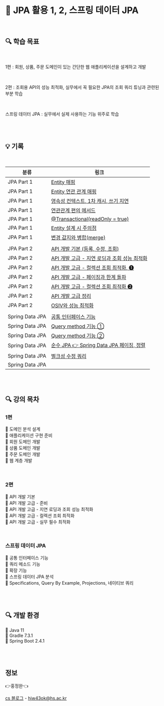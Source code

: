 # 🚩 JPA 활용 1, 2, 스프링 데이터 JPA

<br>

## 🔍 학습 목표

<br/>

1편 : 회원, 상품, 주문 도메인이 있는 간단한 웹 애플리케이션을 설계하고 개발

<br/>

2편 : 조회용 API의 성능 최적화, 실무에서 꼭 필요한 JPA의 조회 쿼리 튜닝과 관련된 부분 학습

<br>

스프링 데이터 JPA : 실무에서 실제 사용하는 기능 위주로 학습

<br><br>

## 💡 기록

<br>


| 분류                | 링크                                                                                                                                                                                                                                     |
|-------------------|----------------------------------------------------------------------------------------------------------------------------------------------------------------------------------------------------------------------------------------|
| JPA Part 1</span> | [Entity 매핑](https://velog.io/@daydream/Spring-JPA-Entity-%EB%A7%A4%ED%95%91) <br/>                                                                                                                                                     | 
| JPA Part 1</span> | [Entity 연관 관계 매핑](https://velog.io/@daydream/Spring-JPA-Entity-%EC%97%B0%EA%B4%80-%EA%B4%80%EA%B3%84-%EB%A7%A4%ED%95%91) <br/>                                                                                                         |
| JPA Part 1</span> | [영속성 컨텍스트, 1차 캐시, 쓰기 지연](https://velog.io/@daydream/Spring-JPA-%EC%98%81%EC%86%8D%EC%84%B1-%EC%BB%A8%ED%85%8D%EC%8A%A4%ED%8A%B8-1%EC%B0%A8-%EC%BA%90%EC%8B%9C-%EC%93%B0%EA%B8%B0-%EC%A7%80%EC%97%B0) <br/>                             |
| JPA Part 1</span> | [연관관계 편의 메서드](https://velog.io/@daydream/Spring-JPA-%EC%97%B0%EA%B4%80%EA%B4%80%EA%B3%84-%ED%8E%B8%EC%9D%98-%EB%A9%94%EC%84%9C%EB%93%9C) <br/>                                                                                         |
| JPA Part 1</span> | [@Transactional(readOnly = true)](https://velog.io/@daydream/Spring-TransactionalreadOnly-true) <br/>                                                                                                                                  |
| JPA Part 1</span> | [Entity 설계 시 주의점](https://velog.io/@daydream/Spring-JPA-Entity-%EC%84%A4%EA%B3%84%EC%8B%9C-%EC%A3%BC%EC%9D%98%EC%A0%90) <br/>                                                                                                          |
| JPA Part 1</span> | [변경 감지와 병합(merge)](https://velog.io/@daydream/Spring-JPA-%EB%B3%80%EA%B2%BD-%EA%B0%90%EC%A7%80%EC%99%80-%EB%B3%91%ED%95%A9merge) <br/>                                                                                                 |
|||
| JPA Part 2</span> | [API 개발 기본 (등록, 수정, 조회)](https://velog.io/@daydream/Spring-API-%EA%B0%9C%EB%B0%9C-%EA%B8%B0%EB%B3%B8-%EB%93%B1%EB%A1%9D-%EC%88%98%EC%A0%95-%EC%A1%B0%ED%9A%8C) <br/>                                                                   |
| JPA Part 2</span> | [API 개발 고급 - 지연 로딩과 조회 성능 최적화](https://velog.io/@daydream/Spring-JPA-API-%EA%B0%9C%EB%B0%9C-%EA%B3%A0%EA%B8%89-%EC%A7%80%EC%97%B0-%EB%A1%9C%EB%94%A9%EA%B3%BC-%EC%A1%B0%ED%9A%8C-%EC%84%B1%EB%8A%A5-%EC%B5%9C%EC%A0%81%ED%99%94) <br/> |
| JPA Part 2</span> | [API 개발 고급 - 컬렉션 조회 최적화, ❶](https://velog.io/@daydream/Spring-JPA-API-%EA%B0%9C%EB%B0%9C-%EA%B3%A0%EA%B8%89-%EC%BB%AC%EB%A0%89%EC%85%98-%EC%A1%B0%ED%9A%8C-%EC%B5%9C%EC%A0%81%ED%99%94) <br/>                                          |
| JPA Part 2</span> | [API 개발 고급 - 페이징과 한계 돌파](https://velog.io/@daydream/JPA-API-%EA%B0%9C%EB%B0%9C-%EA%B3%A0%EA%B8%89-%ED%8E%98%EC%9D%B4%EC%A7%95%EA%B3%BC-%ED%95%9C%EA%B3%84-%EB%8F%8C%ED%8C%8C) <br/>                                                    |
| JPA Part 2</span> | [API 개발 고급 - 컬렉션 조회 최적화 ❷](https://velog.io/@daydream/JPA-API-%EA%B0%9C%EB%B0%9C-%EA%B3%A0%EA%B8%89-%EC%BB%AC%EB%A0%89%EC%85%98-%EC%A1%B0%ED%9A%8C-%EC%B5%9C%EC%A0%81%ED%99%94) <br/>                                                  |
| JPA Part 2</span> | [API 개발 고급 정리](https://velog.io/@daydream/JPA-API-%EA%B0%9C%EB%B0%9C-%EA%B3%A0%EA%B8%89-%EC%A0%95%EB%A6%AC) <br/>                                                                                                                      |
| JPA Part 2</span> | [OSIV와 성능 최적화](https://velog.io/@daydream/JPA-OSIV%EC%99%80-%EC%84%B1%EB%8A%A5-%EC%B5%9C%EC%A0%81%ED%99%94) <br/>                                                                                                                      |
|||
| Spring Data JPA   | [공통 인터페이스 기능](https://velog.io/@daydream/JPA-Spring-Data-JPA-%EA%B3%B5%ED%86%B5-%EC%9D%B8%ED%84%B0%ED%8E%98%EC%9D%B4%EC%8A%A4-%EA%B8%B0%EB%8A%A5) <br/>                                                                                |                                                                                                                                                                                                                                   |                                                                                                                                                                                                                                   |                                                                                                                                                                                                                                     |
| Spring Data JPA   | [Query method 기능 ①](https://velog.io/@daydream/JPA-Spring-Data-JPA-Query-method-%EA%B8%B0%EB%8A%A5)                                                                                                                                    |
| Spring Data JPA   | [Query method 기능 ②](https://velog.io/@daydream/JPA-Spring-Data-JPA-Query-method-%EA%B8%B0%EB%8A%A5-xazhu97j)                                                                                                                           |
| Spring Data JPA   | [순수 JPA 👉 Spring Data JPA 페이징, 정렬](https://velog.io/@daydream/JPA-Spring-Data-JPA-%EC%88%9C%EC%88%98-JPA-Spring-Data-JPA-%ED%8E%98%EC%9D%B4%EC%A7%95-%EC%A0%95%EB%A0%AC)                                                              |
| Spring Data JPA   | [벌크성 수정 쿼리](https://velog.io/@daydream/JPA-Spring-Data-JPA-%EB%B2%8C%ED%81%AC%EC%84%B1-%EC%88%98%EC%A0%95-%EC%BF%BC%EB%A6%AC)                                                                                                                                                                                                                                   |
| Spring Data JPA   ||

<br><br>

## 🔍 강의 목차

### 1편

🔹  도메인 분석 설계 <br/>
🔹  애플리케이션 구현 준비 <br/>
🔹  회원 도메인 개발 <br/>
🔹  상품 도메인 개발 <br/>
🔹  주문 도메인 개발 <br/>
🔹  웹 계층 개발 <br/>

<br/>

### 2편

🔹  API 개발 기본 <br/>
🔹  API 개발 고급 - 준비 <br/>
🔹  API 개발 고급 - 지연 로딩과 조회 성능 최적화 <br/>
🔹  API 개발 고급 - 컬렉션 조회 최적화 <br/>
🔹  API 개발 고급 - 실무 필수 최적화 <br/>

<br>

### 스프링 데이터 JPA

🔹 공통 인터페이스 기능 <br/>
🔹 쿼리 메소드 기능 <br/>
🔹 확장 기능 <br/>
🔹 스프링 데이터 JPA 분석 <br/>
🔹 Specifications, Query By Example, Projections, 네이티브 쿼리 <br/>

<br><br>

## 🔍 개발 환경

🔹 Java 11 <br>
🔹 Gradle 7.3.1 <br>
🔹 Spring Boot 2.4.1 <br>

<br><br>

## 정보

👉홍정완👈

[cs 블로그](https://velog.io/@daydream) -
hjw43ok@hs.ac.kr
